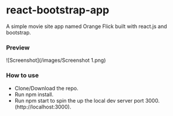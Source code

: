 <h1>react-bootstrap-app</h1>
<p>A simple movie site app named Orange Flick built with react.js and bootstrap.</p>
<h3>Preview</h3>
![Screenshot](/images/Screenshot 1.png)

<h3>How to use</h3> 

* Clone/Download the repo.
* Run npm install.
* Run npm start to spin the up the local dev server port 3000.(http://localhost:3000).
  
